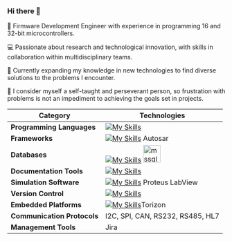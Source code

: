 ### Hi there 👋

🤖 Firmware Development Engineer with experience in programming 16 and 32-bit microcontrollers.

💻 Passionate about research and technological innovation, with skills in collaboration within multidisciplinary teams.

🔬 Currently expanding my knowledge in new technologies to find diverse solutions to the problems I encounter.

💪 I consider myself a self-taught and perseverant person, so frustration with problems is not an impediment to achieving the goals set in projects.


| **Category** | **Technologies** |
|----------------------------|---------------------------------------------------------------------------------|
| **Programming Languages** | [![My Skills](https://skillicons.dev/icons?i=c,py,cpp,cs,java,r,js,ts&perline=16)](https://skillicons.dev) |
| **Frameworks** | [![My Skills](https://skillicons.dev/icons?i=qt,dotnet,vue,express&perline=6)](https://skillicons.dev) Autosar |
| **Databases** | [![My Skills](https://skillicons.dev/icons?i=mongo,mysql&perline=2)](https://skillicons.dev) <a href="https://www.microsoft.com/en-us/sql-server" target="_blank" rel="noreferrer"> <img src="https://www.svgrepo.com/show/303229/microsoft-sql-server-logo.svg" alt="mssql" width="40" height="40"/> </a>|
| **Documentation Tools** | [![My Skills](https://skillicons.dev/icons?i=latex&perline=2)](https://skillicons.dev) |
| **Simulation Software** | [![My Skills](https://skillicons.dev/icons?i=matlab&perline=2)](https://skillicons.dev) Proteus LabView|
| **Version Control** | [![My Skills](https://skillicons.dev/icons?i=git,github,gitlab&perline=6)](https://skillicons.dev) |
| **Embedded Platforms** | [![My Skills](https://skillicons.dev/icons?i=raspberrypi,docker,linux&perline=6)](https://skillicons.dev)Torizon
| **Communication Protocols** | I2C, SPI, CAN, RS232, RS485, HL7 |
| **Management Tools** | Jira |
